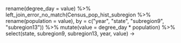   rename(degree_day = value) %>%
      left_join_error_no_match(Census_pop_hist_subregion %>% rename(population = value),
                               by = c("year", "state", "subregion9", "subregion13")) %>%
      mutate(value = degree_day * population) %>%
      select(state, subregion9, subregion13, year, value) ->